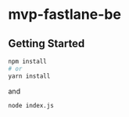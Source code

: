 # mvp-fastlane-be

## Getting Started

```bash
npm install
# or
yarn install
```
and

```bash
node index.js
```
